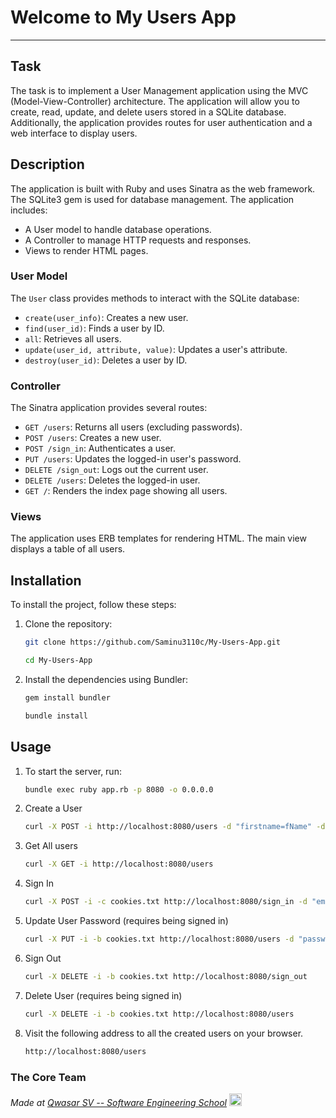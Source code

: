 # Welcome to My Users App
***

## Task
The task is to implement a User Management application using the MVC (Model-View-Controller) architecture.
The application will allow you to create, read, update, and delete users stored in a SQLite database. 
Additionally, the application provides routes for user authentication and a web interface to display users.

## Description
The application is built with Ruby and uses Sinatra as the web framework. The SQLite3 gem is used for database management. The application includes:

- A User model to handle database operations.
- A Controller to manage HTTP requests and responses.
- Views to render HTML pages.

### User Model
The `User` class provides methods to interact with the SQLite database:
- `create(user_info)`: Creates a new user.
- `find(user_id)`: Finds a user by ID.
- `all`: Retrieves all users.
- `update(user_id, attribute, value)`: Updates a user's attribute.
- `destroy(user_id)`: Deletes a user by ID.

### Controller
The Sinatra application provides several routes:
- `GET /users`: Returns all users (excluding passwords).
- `POST /users`: Creates a new user.
- `POST /sign_in`: Authenticates a user.
- `PUT /users`: Updates the logged-in user's password.
- `DELETE /sign_out`: Logs out the current user.
- `DELETE /users`: Deletes the logged-in user.
- `GET /`: Renders the index page showing all users.

### Views
The application uses ERB templates for rendering HTML. The main view displays a table of all users.

## Installation
To install the project, follow these steps:

1. Clone the repository:
    ```bash
    git clone https://github.com/Saminu3110c/My-Users-App.git
    ```
    ```bash
    cd My-Users-App
    ```

2. Install the dependencies using Bundler:
    ```bash
    gem install bundler
    ```
    ```bash
    bundle install
    ```

## Usage
1. To start the server, run:
    ```bash
    bundle exec ruby app.rb -p 8080 -o 0.0.0.0
    ```

2. Create a User
    ```bash
    curl -X POST -i http://localhost:8080/users -d "firstname=fName" -d "lastname=lName" -d "age=30" -d "password=secret" -d "email=name@example.com"
    ```

3. Get All users
    ```bash
    curl -X GET -i http://localhost:8080/users
    ```

4. Sign In
    ```bash
    curl -X POST -i -c cookies.txt http://localhost:8080/sign_in -d "email=name@example.com" -d "password=secret"
    ```

5. Update User Password (requires being signed in)
    ```bash
    curl -X PUT -i -b cookies.txt http://localhost:8080/users -d "password=newsecret"
    ```

6. Sign Out
    ```bash
    curl -X DELETE -i -b cookies.txt http://localhost:8080/sign_out
    ```

7. Delete User (requires being signed in)
    ```bash
    curl -X DELETE -i -b cookies.txt http://localhost:8080/users
    ```
8. Visit the following address to all the created users on your browser.
    ```bash
    http://localhost:8080/users
    ```
### The Core Team


<span><i>Made at <a href='https://qwasar.io'>Qwasar SV -- Software Engineering School</a></i></span>
<span><img alt='Qwasar SV -- Software Engineering Schools Logo' src='https://storage.googleapis.com/qwasar-public/qwasar-logo_50x50.png' width='20px' /></span>
